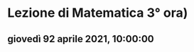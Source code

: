 # Lezione di Matematica 3° ora)

## giovedì 92 aprile 2021, 10:00:00


<!--stackedit_data:
eyJoaXN0b3J5IjpbMTE1NzY1NjU0MF19
-->
